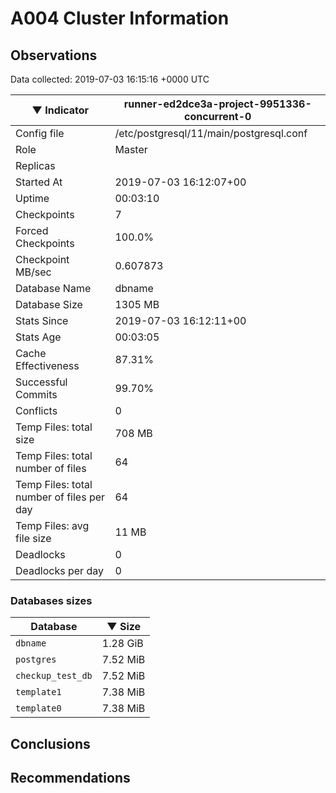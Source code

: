 # A004 Cluster Information #

## Observations ##
Data collected: 2019-07-03 16:15:16 +0000 UTC  

|&#9660;&nbsp;Indicator | runner-ed2dce3a-project-9951336-concurrent-0 |
|--------|-------|
|Config file |/etc/postgresql/11/main/postgresql.conf|
|Role |Master|
|Replicas ||
|Started At |2019-07-03&nbsp;16:12:07+00|
|Uptime |00:03:10|
|Checkpoints |7|
|Forced Checkpoints |100.0%|
|Checkpoint MB/sec |0.607873|
|Database Name |dbname|
|Database Size |1305&nbsp;MB|
|Stats Since |2019-07-03&nbsp;16:12:11+00|
|Stats Age |00:03:05|
|Cache Effectiveness |87.31%|
|Successful Commits |99.70%|
|Conflicts |0|
|Temp Files: total size |708&nbsp;MB|
|Temp Files: total number of files |64|
|Temp Files: total number of files per day |64|
|Temp Files: avg file size |11&nbsp;MB|
|Deadlocks |0|
|Deadlocks per day |0|


### Databases sizes ###

| Database | &#9660;&nbsp;Size |
|----------|--------|
| `dbname` | 1.28&nbsp;GiB |
| `postgres` | 7.52&nbsp;MiB |
| `checkup_test_db` | 7.52&nbsp;MiB |
| `template1` | 7.38&nbsp;MiB |
| `template0` | 7.38&nbsp;MiB |


## Conclusions ##


## Recommendations ##

